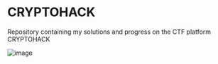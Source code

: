 # CRYPTOHACK

Repository containing my solutions and progress on the CTF platform CRYPTOHACK

![image](https://github.com/user-attachments/assets/8a740eba-a8fa-4e75-ac53-a3465af4ebf2)

